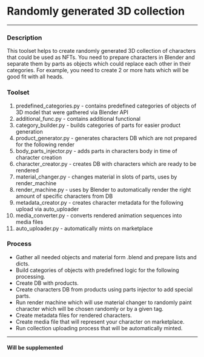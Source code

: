 # Randomly generated 3D collection

---

### Description
This toolset helps to create randomly generated 3D collection of characters that could be used as NFTs.
You need to prepare characters in Blender and separate them by parts as objects which could replace each other in their categories.
For example, you need to create 2 or more hats which will be good fit with all heads.

### Toolset
1. predefined_categories.py - contains predefined categories of objects of 3D model that were gathered via Blender API
2. additional_func.py - contains additional functional
3. category_builder.py - builds categories of parts for easier product generation
4. product_generator.py - generates characters DB which are not prepared for the following render
5. body_parts_injector.py - adds parts in characters body in time of character creation
6. character_creator.py - creates DB with characters which are ready to be rendered
7. material_changer.py - changes material in slots of parts, uses by render_machine 
8. render_machine.py - uses by Blender to automatically render the right amount of specific characters from DB 
9. metadata_creator.py - creates character metadata for the following upload via auto_uploader 
10. media_converter.py - converts rendered animation sequences into media files 
11. auto_uploader.py - automatically mints on marketplace

### Process
- Gather all needed objects and material form .blend and prepare lists and dicts.
- Build categories of objects with predefined logic for the following processing.
- Create DB with products.
- Create characters DB from products using parts injector to add special parts.
- Run render machine which will use material changer to randomly paint character which will be chosen randomly or by a given tag.
- Create metadata files for rendered characters.
- Create media file that will represent your character on marketplace.
- Run collection uploading process that will be automatically minted.


---
#### Will be supplemented